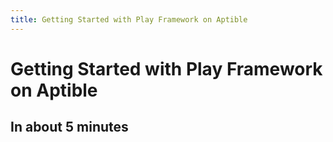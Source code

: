 ```yaml
---
title: Getting Started with Play Framework on Aptible
---
```


# Getting Started with Play Framework on Aptible

## In about 5 minutes